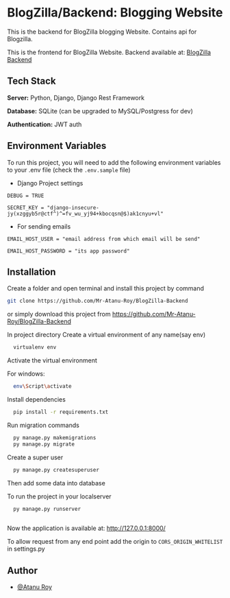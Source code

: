 
# BlogZilla/Backend: Blogging Website

This is the backend for BlogZilla blogging Website.
Contains api for Blogzilla.

This is the frontend for BlogZilla Website.
Backend available at: [BlogZilla Backend](https://github.com/Mr-Atanu-Roy/BlogZilla-Frontend)


## Tech Stack

**Server:** Python, Django, Django Rest Framework

**Database:** SQLite (can be upgraded to MySQL/Postgress for dev)

**Authentication:** JWT auth



## Environment Variables

To run this project, you will need to add the following environment variables to your .env file (check the `.env.sample` file)

- Django Project settings

`DEBUG = TRUE`

`SECRET_KEY = "django-insecure-jy(xzggyb5r@ctf^)^=fv_wu_yj94+kbocqsn@$)ak1cnyu+vl"`

- For sending emails

`EMAIL_HOST_USER = "email address from which email will be send"`

`EMAIL_HOST_PASSWORD = "its app password"`



## Installation

Create a folder and open terminal and install this project by
command 
```bash
git clone https://github.com/Mr-Atanu-Roy/BlogZilla-Backend

```
or simply download this project from https://github.com/Mr-Atanu-Roy/BlogZilla-Backend

In project directory Create a virtual environment of any name(say env)

```bash
  virtualenv env

```
Activate the virtual environment

For windows:
```bash
  env\Script\activate

```
Install dependencies
```bash
  pip install -r requirements.txt

```
Run migration commands
```bash
  py manage.py makemigrations
  py manage.py migrate

```

Create a super user
```bash
  py manage.py createsuperuser

```
Then add some data into database


To run the project in your localserver
```bash
  py manage.py runserver
  
```

Now the application is available at: http://127.0.0.1:8000/


To allow request from any end point add the origin to `CORS_ORIGIN_WHITELIST` in settings.py


## Author

- [@Atanu Roy](https://github.com/Mr-Atanu-Roy)